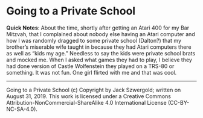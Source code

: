 # Going to a Private School

**Quick Notes**: About the time, shortly after getting an Atari 400 for my Bar Mitzvah, that I complained about nobody else having an Atari computer and how I was randomly dragged to some private school (Dalton?) that my brother’s miserable wife taught in because they had Atari computers there as well as “kids my age.” Needless to say the kids were private school brats and mocked me. When I asked what games they had to play, I believe they had done version of Castle Wolfenstein they played on a TRS-80 or something. It was not fun. One girl flirted with me and that was cool.

***

Going to a Private School (c) Copyright by Jack Szwergold; written on August 31, 2019. This work is licensed under a Creative Commons Attribution-NonCommercial-ShareAlike 4.0 International License (CC-BY-NC-SA-4.0).